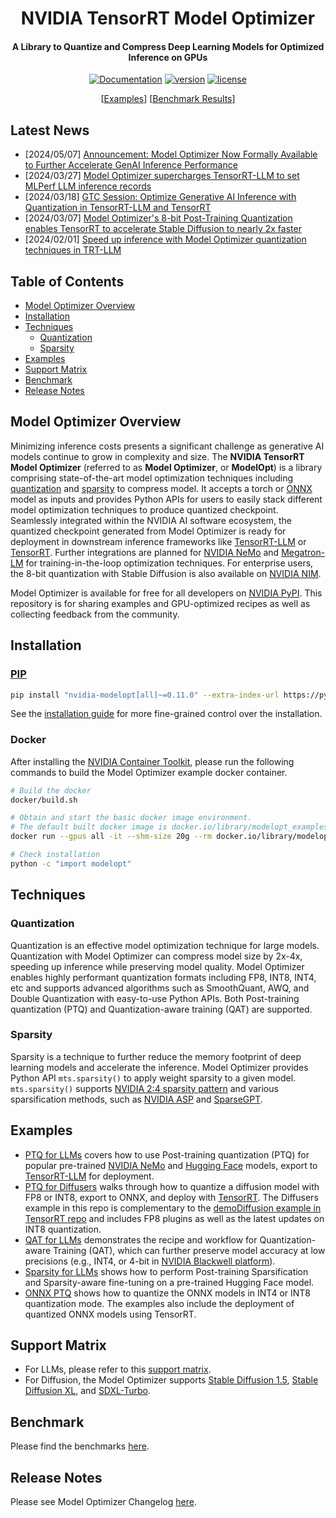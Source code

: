 <div align="center">

# NVIDIA TensorRT Model Optimizer

#### A Library to Quantize and Compress Deep Learning Models for Optimized Inference on GPUs

[![Documentation](https://img.shields.io/badge/docs-latest-brightgreen.svg?style=flat)](https://nvidia.github.io/TensorRT-Model-Optimizer)
[![version](https://img.shields.io/pypi/v/nvidia-modelopt)](https://pypi.org/project/nvidia-modelopt/)
[![license](https://img.shields.io/badge/license-MIT-blue)](./LICENSE)

\[[Examples](#examples)\]
\[[Benchmark Results](./benchmark.md)\]

</div>

## Latest News

- \[2024/05/07\] [Announcement: Model Optimizer Now Formally Available to Further Accelerate GenAI Inference Performance](https://developer.nvidia.com/blog/accelerate-generative-ai-inference-performance-with-nvidia-tensorrt-model-optimizer-now-publicly-available/)
- \[2024/03/27\] [Model Optimizer supercharges TensorRT-LLM to set MLPerf LLM inference records](https://developer.nvidia.com/blog/nvidia-h200-tensor-core-gpus-and-nvidia-tensorrt-llm-set-mlperf-llm-inference-records/)
- \[2024/03/18\] [GTC Session: Optimize Generative AI Inference with Quantization in TensorRT-LLM and TensorRT](https://www.nvidia.com/en-us/on-demand/session/gtc24-s63213/)
- \[2024/03/07\] [Model Optimizer's 8-bit Post-Training Quantization enables TensorRT to accelerate Stable Diffusion to nearly 2x faster](https://developer.nvidia.com/blog/tensorrt-accelerates-stable-diffusion-nearly-2x-faster-with-8-bit-post-training-quantization/)
- \[2024/02/01\] [Speed up inference with Model Optimizer quantization techniques in TRT-LLM](https://github.com/NVIDIA/TensorRT-LLM/blob/main/docs/source/blogs/quantization-in-TRT-LLM.md)

## Table of Contents

- [Model Optimizer Overview](#model-optimizer-overview)
- [Installation](#installation)
- [Techniques](#techniques)
  - [Quantization](#quantization)
  - [Sparsity](#sparsity)
- [Examples](#examples)
- [Support Matrix](#support-matrix)
- [Benchmark](#benchmark)
- [Release Notes](#release-notes)

## Model Optimizer Overview

Minimizing inference costs presents a significant challenge as generative AI models continue to grow in complexity and size. The **NVIDIA TensorRT Model Optimizer** (referred to as **Model Optimizer**, or **ModelOpt**) is a library comprising state-of-the-art model optimization techniques including [quantization](#quantization) and [sparsity](#sparsity) to compress model. It accepts a torch or [ONNX](https://github.com/onnx/onnx) model as inputs and provides Python APIs for users to easily stack different model optimization techniques to produce quantized checkpoint. Seamlessly integrated within the NVIDIA AI software ecosystem, the quantized checkpoint generated from Model Optimizer is ready for deployment in downstream inference frameworks like [TensorRT-LLM](https://github.com/NVIDIA/TensorRT-LLM/tree/main/examples/quantization) or [TensorRT](https://github.com/NVIDIA/TensorRT). Further integrations are planned for [NVIDIA NeMo](https://github.com/NVIDIA/NeMo) and [Megatron-LM](https://github.com/NVIDIA/Megatron-LM) for training-in-the-loop optimization techniques. For enterprise users, the 8-bit quantization with Stable Diffusion is also available on [NVIDIA NIM](https://developer.nvidia.com/blog/nvidia-nim-offers-optimized-inference-microservices-for-deploying-ai-models-at-scale/).

Model Optimizer is available for free for all developers on [NVIDIA PyPI](https://pypi.org/project/nvidia-modelopt/). This repository is for sharing examples and GPU-optimized recipes as well as collecting feedback from the community.

## Installation

### [PIP](https://pypi.org/project/nvidia-modelopt/)

```bash
pip install "nvidia-modelopt[all]~=0.11.0" --extra-index-url https://pypi.nvidia.com
```

See the [installation guide](https://nvidia.github.io/TensorRT-Model-Optimizer/getting_started/2_installation.html) for more fine-grained control over the installation.

### Docker

After installing the [NVIDIA Container Toolkit](https://docs.nvidia.com/datacenter/cloud-native/container-toolkit),
please run the following commands to build the Model Optimizer example docker container.

```bash
# Build the docker
docker/build.sh

# Obtain and start the basic docker image environment.
# The default built docker image is docker.io/library/modelopt_examples:latest
docker run --gpus all -it --shm-size 20g --rm docker.io/library/modelopt_examples:latest bash

# Check installation
python -c "import modelopt"
```

## Techniques

### Quantization

Quantization is an effective model optimization technique for large models. Quantization with Model Optimizer can compress model size by 2x-4x, speeding up inference while preserving model quality. Model Optimizer enables highly performant quantization formats including FP8, INT8, INT4, etc and supports advanced algorithms such as SmoothQuant, AWQ, and Double Quantization with easy-to-use Python APIs. Both Post-training quantization (PTQ) and Quantization-aware training (QAT) are supported.

### Sparsity

Sparsity is a technique to further reduce the memory footprint of deep learning models and accelerate the inference. Model Optimizer provides Python API `mts.sparsity()` to apply weight sparsity to a given model. `mts.sparsity()` supports [NVIDIA 2:4 sparsity pattern](https://arxiv.org/pdf/2104.08378) and various sparsification methods, such as [NVIDIA ASP](https://github.com/NVIDIA/apex/tree/master/apex/contrib/sparsity) and [SparseGPT](https://arxiv.org/abs/2301.00774).

## Examples

- [PTQ for LLMs](./llm_ptq/README.md) covers how to use Post-training quantization (PTQ) for popular pre-trained [NVIDIA NeMo](https://github.com/NVIDIA/NeMo) and [Hugging Face](https://huggingface.co/docs/hub/en/models-the-hub) models, export to [TensorRT-LLM](https://github.com/NVIDIA/TensorRT-LLM) for deployment.
- [PTQ for Diffusers](./diffusers/README.md) walks through how to quantize a diffusion model with FP8 or INT8, export to ONNX, and deploy with [TensorRT](https://github.com/NVIDIA/TensorRT/tree/release/10.0/demo/Diffusion). The Diffusers example in this repo is complementary to the [demoDiffusion example in TensorRT repo](https://github.com/NVIDIA/TensorRT/tree/release/9.3/demo/Diffusion#introduction) and includes FP8 plugins as well as the latest updates on INT8 quantization.
- [QAT for LLMs](./llm_qat/README.md) demonstrates the recipe and workflow for Quantization-aware Training (QAT), which can further preserve model accuracy at low precisions (e.g., INT4, or 4-bit in [NVIDIA Blackwell platform](https://www.nvidia.com/en-us/data-center/technologies/blackwell-architecture/)).
- [Sparsity for LLMs](./llm_sparsity/README.md) shows how to perform Post-training Sparsification and Sparsity-aware fine-tuning on a pre-trained Hugging Face model.
- [ONNX PTQ](./onnx_ptq/README.md) shows how to quantize the ONNX models in INT4 or INT8 quantization mode. The examples also include the deployment of quantized ONNX models using TensorRT.

## Support Matrix

- For LLMs, please refer to this [support matrix](./llm_ptq/README.md#model-support-list).
- For Diffusion, the Model Optimizer supports [Stable Diffusion 1.5](https://huggingface.co/runwayml/stable-diffusion-v1-5), [Stable Diffusion XL](https://huggingface.co/papers/2307.01952), and [SDXL-Turbo](https://huggingface.co/stabilityai/sdxl-turbo).

## Benchmark

Please find the benchmarks [here](./benchmark.md).

## Release Notes

Please see Model Optimizer Changelog [here](https://nvidia.github.io/TensorRT-Model-Optimizer/reference/0_versions.html).
